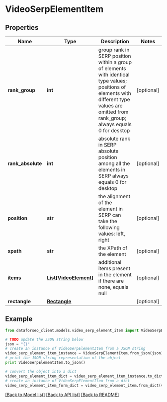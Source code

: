 # VideoSerpElementItem


## Properties

Name | Type | Description | Notes
------------ | ------------- | ------------- | -------------
**rank_group** | **int** | group rank in SERP position within a group of elements with identical type values; positions of elements with different type values are omitted from rank_group; always equals 0 for desktop | [optional] 
**rank_absolute** | **int** | absolute rank in SERP absolute position among all the elements in SERP always equals 0 for desktop | [optional] 
**position** | **str** | the alignment of the element in SERP can take the following values: left, right | [optional] 
**xpath** | **str** | the XPath of the element | [optional] 
**items** | [**List[VideoElement]**](VideoElement.md) | additional items present in the element if there are none, equals null | [optional] 
**rectangle** | [**Rectangle**](Rectangle.md) |  | [optional] 

## Example

```python
from dataforseo_client.models.video_serp_element_item import VideoSerpElementItem

# TODO update the JSON string below
json = "{}"
# create an instance of VideoSerpElementItem from a JSON string
video_serp_element_item_instance = VideoSerpElementItem.from_json(json)
# print the JSON string representation of the object
print VideoSerpElementItem.to_json()

# convert the object into a dict
video_serp_element_item_dict = video_serp_element_item_instance.to_dict()
# create an instance of VideoSerpElementItem from a dict
video_serp_element_item_form_dict = video_serp_element_item.from_dict(video_serp_element_item_dict)
```
[[Back to Model list]](../README.md#documentation-for-models) [[Back to API list]](../README.md#documentation-for-api-endpoints) [[Back to README]](../README.md)


